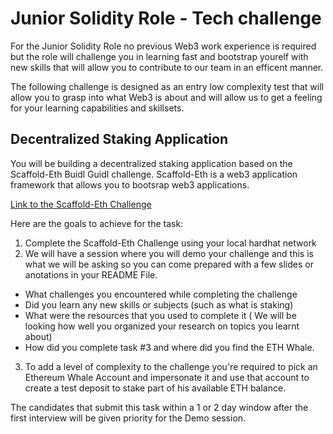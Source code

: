 # Junior Solidity Role - Tech challenge

For the Junior Solidity Role no previous Web3 work experience is required but the role will challenge you in learning fast and bootstrap yourelf with new skills that will allow you to contribute to our team in an efficent manner.

The following challenge is designed as an entry low complexity test that will allow you to grasp into what Web3 is about and will allow us to get a feeling for your learning capabilities and skillsets.

## Decentralized Staking Application

You will be building a decentralized staking application based on the Scaffold-Eth Buidl Guidl challenge. Scaffold-Eth is a web3 application framework that allows you to bootsrap web3 applications.

[Link to the Scaffold-Eth Challenge](https://github.com/scaffold-eth/scaffold-eth-challenges/tree/challenge-1-decentralized-staking)

Here are the goals to achieve for the task:

1. Complete the Scaffold-Eth Challenge using your local hardhat network
2. We will have a session where you will demo your challenge and this is what we will be asking so you can come prepared with a few slides or anotations in your README File.

- What challenges you encountered while completing the challenge
- Did you learn any new skills or subjects (such as what is staking)
- What were the resources that you used to complete it ( We will be looking how well you organized your research on topics you learnt about)
- How did you complete task #3 and where did you find the ETH Whale.

3. To add a level of complexity to the challenge you're required to pick an Ethereum Whale Account and impersonate it and use that account to create a test deposit to stake part of his available ETH balance.

The candidates that submit this task within a 1 or 2 day window after the first interview will be given priority for the Demo session.
